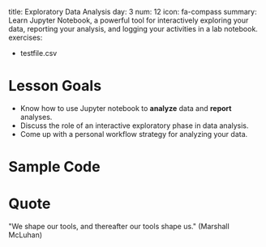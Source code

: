 title: Exploratory Data Analysis
day: 3
num: 12
icon: fa-compass
summary: Learn Jupyter Notebook, a powerful tool for interactively exploring your data, reporting your analysis, and logging your activities in a lab notebook.
exercises:
  - testfile.csv


# Lesson Goals
  - Know how to use Jupyter notebook to **analyze** data and **report** analyses.
  - Discuss the role of an interactive exploratory phase in data analysis.
  - Come up with a personal workflow strategy for analyzing your data.


# Sample Code

# Quote

"We shape our tools, and thereafter our tools shape us." (Marshall McLuhan)